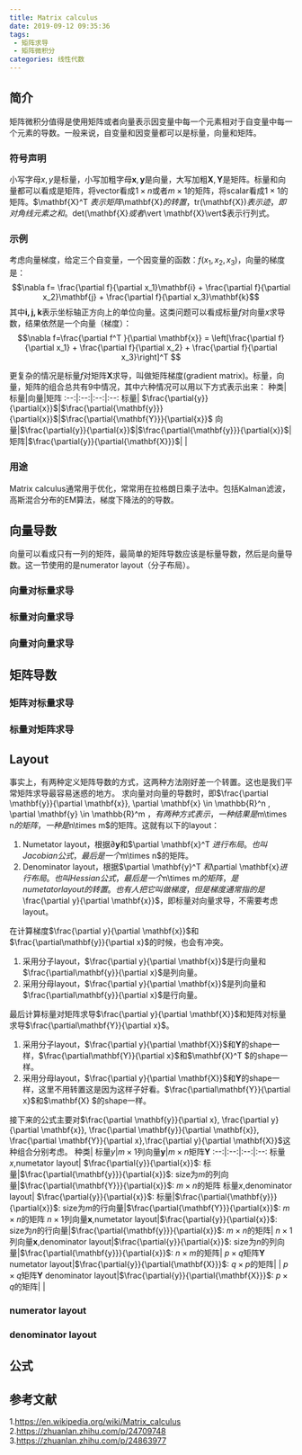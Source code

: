```yaml
---
title: Matrix calculus
date: 2019-09-12 09:35:36
tags:
 - 矩阵求导
 - 矩阵微积分
categories: 线性代数
---
```


## 简介
矩阵微积分值得是使用矩阵或者向量表示因变量中每一个元素相对于自变量中每一个元素的导数。一般来说，自变量和因变量都可以是标量，向量和矩阵。

### 符号声明
小写字母$x,y$是标量，小写加粗字母$\mathbf{x},\mathbf{y}$是向量，大写加粗$\mathbf{X},\mathbf{Y}$是矩阵。标量和向量都可以看成是矩阵，将vector看成$1\times n$或者$m\times 1$的矩阵，将scalar看成$1\times 1$的矩阵。$\mathbf{X}^T $表示矩阵$\mathbf{X}$的转置，$tr(\mathbf{X})$表示迹，即对角线元素之和。$det(\mathbf{X}$或者$\vert \mathbf{X}\vert$表示行列式。

### 示例
考虑向量梯度，给定三个自变量，一个因变量的函数：$f(x_1, x_2, x_3)$，向量的梯度是：
$$\nabla f= \frac{\partial f}{\partial x_1}\mathbf{i} + \frac{\partial f}{\partial x_2}\mathbf{j} + \frac{\partial f}{\partial x_3}\mathbf{k}$$
其中$\mathbf{i,j,k}$表示坐标轴正方向上的单位向量。这类问题可以看成标量$f$对向量$x$求导数，结果依然是一个向量（梯度）：
$$\nabla f=\frac{\partial f^T }{\partial \mathbf{x}} = \left[\frac{\partial f}{\partial x_1} + \frac{\partial f}{\partial x_2} + \frac{\partial f}{\partial x_3}\right]^T $$

更复杂的情况是标量$f$对矩阵$\mathbf{X}$求导，叫做矩阵梯度(gradient matrix)。标量，向量，矩阵的组合总共有$9$中情况，其中六种情况可以用以下方式表示出来：
种类| 标量|向量|矩阵
:--:|:--:|:--:|:--:
标量| $\frac{\partial{y}}{\partial{x}}$|$\frac{\partial{\mathbf{y}}}{\partial{x}}$|$\frac{\partial{\mathbf{Y}}}{\partial{x}}$
向量|$\frac{\partial{y}}{\partial{x}}$|$\frac{\partial{\mathbf{y}}}{\partial{x}}$|
矩阵|$\frac{\partial{y}}{\partial{\mathbf{X}}}$| |

### 用途
Matrix calculus通常用于优化，常常用在拉格朗日乘子法中。包括Kalman滤波，高斯混合分布的EM算法，梯度下降法的的导数。

## 向量导数
向量可以看成只有一列的矩阵，最简单的矩阵导数应该是标量导数，然后是向量导数。这一节使用的是numerator layout（分子布局）。

### 向量对标量求导
### 标量对向量求导
### 向量对向量求导

## 矩阵导数
### 矩阵对标量求导
### 标量对矩阵求导

## Layout
事实上，有两种定义矩阵导数的方式，这两种方法刚好差一个转置。这也是我们平常矩阵求导最容易迷惑的地方。
求向量对向量的导数时，即$\frac{\partial \mathbf{y}}{\partial \mathbf{x}}, \partial \mathbf{x} \in \mathbb{R}^n , \partial \mathbf{y} \in \mathbb{R}^m $，有两种方式表示，一种结果是$m\times n$的矩阵，一种是$n\times m$的矩阵。这就有以下的layout：
1. Numetator layout，根据$\partial \mathbf{y}$和$\partial \mathbf{x}^T $进行布局。也叫Jacobian 公式，最后是一个$m\times n$的矩阵。
2. Denominator layout，根据$\partial \mathbf{y}^T $和$\partial \mathbf{x}$进行布局。也叫Hessian公式，最后是一个$n\times m$的矩阵，是numetator layout的转置。也有人把它叫做梯度，但是梯度通常指的是$\frac{\partial y}{\partial \mathbf{x}}$，即标量对向量求导，不需要考虑layout。

在计算梯度$\frac{\partial y}{\partial \mathbf{x}}$和$\frac{\partial\mathbf{y}}{\partial x}$的时候，也会有冲突。
1. 采用分子layout，$\frac{\partial y}{\partial \mathbf{x}}$是行向量和$\frac{\partial\mathbf{y}}{\partial x}$是列向量。
2. 采用分母layout，$\frac{\partial y}{\partial \mathbf{x}}$是列向量和$\frac{\partial\mathbf{y}}{\partial x}$是行向量。

最后计算标量对矩阵求导$\frac{\partial y}{\partial \mathbf{X}}$和矩阵对标量求导$\frac{\partial\mathbf{Y}}{\partial x}$。
1. 采用分子layout，$\frac{\partial y}{\partial \mathbf{X}}$和$\mathbf{Y}$的shape一样，$\frac{\partial\mathbf{Y}}{\partial x}$和$\mathbf{X}^T $的shape一样。
2. 采用分母layout，$\frac{\partial y}{\partial \mathbf{X}}$和$\mathbf{Y}$的shape一样，这里不用转置这是因为这样子好看。$\frac{\partial\mathbf{Y}}{\partial x}$和$\mathbf{X} $的shape一样。

接下来的公式主要对$\frac{\partial \mathbf{y}}{\partial x}, \frac{\partial y}{\partial \mathbf{x}}, \frac{\partial \mathbf{y}}{\partial \mathbf{x}}, \frac{\partial \mathbf{Y}}{\partial x},\frac{\partial y}{\partial \mathbf{X}}$这种组合分别考虑。
种类| 标量$y$|$m\times 1$列向量$\mathbf{y}$|$m\times n$矩阵$\mathbf{Y}$
:--:|:--:|:--:|:--:
标量$x$,numetator layout| $\frac{\partial{y}}{\partial{x}}$: 标量|$\frac{\partial{\mathbf{y}}}{\partial{x}}$: size为$m$的列向量|$\frac{\partial{\mathbf{Y}}}{\partial{x}}$: $m\times n$的矩阵
标量$x$,denominator layout| $\frac{\partial{y}}{\partial{x}}$: 标量|$\frac{\partial{\mathbf{y}}}{\partial{x}}$: size为$m$的行向量|$\frac{\partial{\mathbf{Y}}}{\partial{x}}$: $m\times n$的矩阵
$n\times 1$列向量$\mathbf{x}$,numetator layout|$\frac{\partial{y}}{\partial{x}}$: size为$n$的行向量|$\frac{\partial{\mathbf{y}}}{\partial{x}}$: $m\times n$的矩阵|
$n\times 1$列向量$\mathbf{x}$,denominator layout|$\frac{\partial{y}}{\partial{x}}$: size为$n$的列向量|$\frac{\partial{\mathbf{y}}}{\partial{x}}$: $n\times m$的矩阵|
$p\times q$矩阵$\mathbf{Y}$ numetator layout|$\frac{\partial{y}}{\partial{\mathbf{X}}}$: $q\times p$的矩阵| |
$p\times q$矩阵$\mathbf{Y}$ denominator layout|$\frac{\partial{y}}{\partial{\mathbf{X}}}$: $p\times q$的矩阵| |


### numerator layout
### denominator layout

## 公式

## 参考文献
1.https://en.wikipedia.org/wiki/Matrix_calculus
2.https://zhuanlan.zhihu.com/p/24709748
3.https://zhuanlan.zhihu.com/p/24863977

